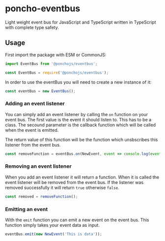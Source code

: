 # poncho-eventbus

Light weight event bus for JavaScript and TypeScript written in TypeScript with complete type safety.

## Usage

First import the package with ESM or CommonJS:

```js
import EventBus from '@ponchojs/eventbus';

const EventBus = require('@ponchojs/eventbus');
```

In order to use the eventBus you will need to create a new instance of it:

```js
const eventBus = new EventBus();
```

### Adding an event listener

You can simply add an event listener by calling the `on` function on your event bus.
The first value is the event it should listen to. This has to be a class.
The secound parameter is the callback function which will be called when the event is emitted.

The return value of this function will be the function which unsbscribes this listener from the event bus.

```js
const removeFunction = eventBus.on(NewEvent, event => console.log(event));
```

### Removing an event listener

When you add an event listener it will return a function. When it is called the event listener will be removed from the event bus.
If the listener was removed successfully it will return `true` otherwise `false`.

```js
const removed = removeFunction();
```

### Emitting an event

With the `emit` function you can emit a new event on the event bus. This function simply takes your event data as input.

```js
eventBus.emit(new NewEvent('This is data'));
```